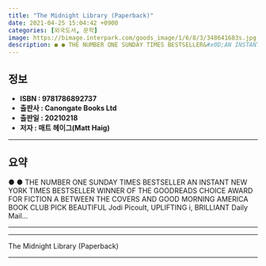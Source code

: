 ```yaml
---
title: "The Midnight Library (Paperback)"
date: 2021-04-25 15:04:42 +0900
categories: [외국도서, 문학]
image: https://bimage.interpark.com/goods_image/1/6/8/3/348641683s.jpg
description: ● ● THE NUMBER ONE SUNDAY TIMES BESTSELLER&#x0D;AN INSTANT NEW YORK TIMES BESTSELLER&#x0D;WINNER OF THE GOODREADS CHOICE AWARD FOR FICTION&#x0D;A BETWEEN THE
---
```


## **정보**

- **ISBN : 9781786892737**
- **출판사 : Canongate Books Ltd**
- **출판일 : 20210218**
- **저자 : 매트 헤이그(Matt Haig)**

------



## **요약**

●  ●  THE NUMBER ONE SUNDAY TIMES BESTSELLER&#x0D;AN INSTANT NEW YORK TIMES BESTSELLER&#x0D;WINNER OF THE GOODREADS CHOICE AWARD FOR FICTION&#x0D;A BETWEEN THE COVERS AND GOOD MORNING AMERICA BOOK CLUB PICK&#x0D;&#x0D;BEAUTIFUL Jodi Picoult, UPLIFTING i, BRILLIANT Daily Mail... 

------



------


The Midnight Library (Paperback) 

------


